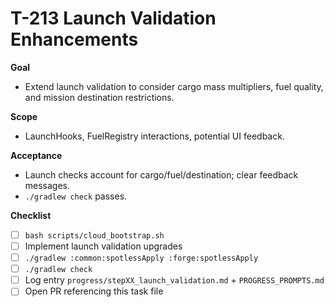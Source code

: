 # T-213 Launch Validation Enhancements

**Goal**
- Extend launch validation to consider cargo mass multipliers, fuel quality, and mission destination restrictions.

**Scope**
- LaunchHooks, FuelRegistry interactions, potential UI feedback.

**Acceptance**
- Launch checks account for cargo/fuel/destination; clear feedback messages.
- `./gradlew check` passes.

**Checklist**
- [ ] `bash scripts/cloud_bootstrap.sh`
- [ ] Implement launch validation upgrades
- [ ] `./gradlew :common:spotlessApply :forge:spotlessApply`
- [ ] `./gradlew check`
- [ ] Log entry `progress/stepXX_launch_validation.md` + `PROGRESS_PROMPTS.md`
- [ ] Open PR referencing this task file
